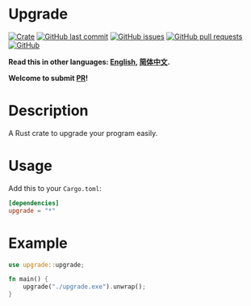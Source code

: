 # Upgrade

[![Crate](https://img.shields.io/crates/v/upgrade.svg)](https://crates.io/crates/upgrade)
[![GitHub last commit](https://img.shields.io/github/last-commit/xuxiaocheng0201/upgrade)](https://github.com/xuxiaocheng0201/upgrade/commits/master)
[![GitHub issues](https://img.shields.io/github/issues-raw/xuxiaocheng0201/upgrade)](https://github.com/xuxiaocheng0201/upgrade/issues)
[![GitHub pull requests](https://img.shields.io/github/issues-pr/xuxiaocheng0201/upgrade)](https://github.com/xuxiaocheng0201/upgrade/pulls)
[![GitHub](https://img.shields.io/github/license/xuxiaocheng0201/upgrade)](https://github.com/xuxiaocheng0201/upgrade/blob/master/LICENSE)

**Read this in other languages: [English](README.md), [简体中文](README_zh.md).**

**Welcome to submit [PR](https://github.com/xuxiaocheng0201/variable-len-reader/pulls)!**

# Description

A Rust crate to upgrade your program easily.


# Usage

Add this to your `Cargo.toml`:

```toml
[dependencies]
upgrade = "*"
```


# Example

```rust
use upgrade::upgrade;

fn main() {
    upgrade("./upgrade.exe").unwrap();
}
```
